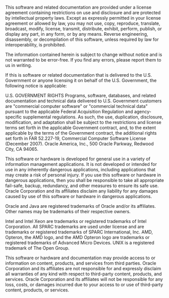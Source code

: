 This software and related documentation are provided under a license agreement containing restrictions on use and disclosure and are protected by intellectual property laws. Except as expressly permitted in your license agreement or allowed by law, you may not use, copy, reproduce, translate, broadcast, modify, license, transmit, distribute, exhibit, perform, publish, or display any part, in any form, or by any means. Reverse engineering, disassembly, or decompilation of this software, unless required by law for interoperability, is prohibited.

The information contained herein is subject to change without notice and is not warranted to be error-free. If you find any errors, please report them to us in writing.

If this is software or related documentation that is delivered to the U.S. Government or anyone licensing it on behalf of the U.S. Government, the following notice is applicable:

U.S. GOVERNMENT RIGHTS Programs, software, databases, and related documentation and technical data delivered to U.S. Government customers are "commercial computer software" or "commercial technical data" pursuant to the applicable Federal Acquisition Regulation and agency-specific supplemental regulations. As such, the use, duplication, disclosure, modification, and adaptation shall be subject to the restrictions and license terms set forth in the applicable Government contract, and, to the extent applicable by the terms of the Government contract, the additional rights set forth in FAR 52.227-19, Commercial Computer Software License (December 2007). Oracle America, Inc., 500 Oracle Parkway, Redwood City, CA 94065.

This software or hardware is developed for general use in a variety of information management applications. It is not developed or intended for use in any inherently dangerous applications, including applications that may create a risk of personal injury. If you use this software or hardware in dangerous applications, then you shall be responsible to take all appropriate fail-safe, backup, redundancy, and other measures to ensure its safe use. Oracle Corporation and its affiliates disclaim any liability for any damages caused by use of this software or hardware in dangerous applications.

Oracle and Java are registered trademarks of Oracle and/or its affiliates. Other names may be trademarks of their respective owners.

Intel and Intel Xeon are trademarks or registered trademarks of Intel Corporation. All SPARC trademarks are used under license and are trademarks or registered trademarks of SPARC International, Inc. AMD, Opteron, the AMD logo, and the AMD Opteron logo are trademarks or registered trademarks of Advanced Micro Devices. UNIX is a registered trademark of The Open Group.

This software or hardware and documentation may provide access to or information on content, products, and services from third parties. Oracle Corporation and its affiliates are not responsible for and expressly disclaim all warranties of any kind with respect to third-party content, products, and services. Oracle Corporation and its affiliates will not be responsible for any loss, costs, or damages incurred due to your access to or use of third-party content, products, or services.
